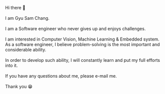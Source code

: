 Hi there 👋
<br/><br>
I am Gyu Sam Chang. 
<br/><br>
I am a Software engineer who never gives up and enjoys challenges. 
<br/><br>
I am interested in Computer Vision, Machine Learning & Embedded system.  
As a software engineer, I believe problem-solving is the most important and considerable ability. 
<br/><br>
In order to develop such ability, I will constantly learn and put my full efforts into it.
<br/><br>
If you have any questions about me, please e-mail me.
<br/><br>
Thank you 😁

<!--
**jayden-dragon/jayden-dragon** is a ✨ _special_ ✨ repository because its `README.md` (this file) appears on your GitHub profile.

Here are some ideas to get you started:

- 🔭 I’m currently working on ...
- 🌱 I’m currently learning ...
- 👯 I’m looking to collaborate on ...
- 🤔 I’m looking for help with ...
- 💬 Ask me about ...
- 📫 How to reach me: ...
- 😄 Pronouns: ...
- ⚡ Fun fact: ...
-->
